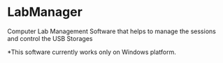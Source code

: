 # LabManager
Computer Lab Management Software that helps to manage the sessions and control the USB Storages

*This software currently works only on Windows platform.
